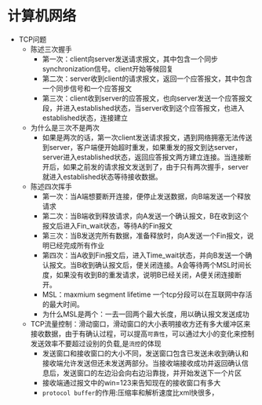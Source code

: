 计算机网络
===
* TCP问题  
    * 陈述三次握手  
      * 第一次：client向server发送请求报文，其中包含一个同步synchronization信号。client开始等候回复  
      * 第二次：server收到client的请求报文，返回一个应答报文，其中包含一个同步信号和一个应答报文  
      * 第三次：client收到server的应答报文，也向server发送一个应答报文段，并进入established状态，当server收到这个应答报文，也进入established状态，连接建立  
    * 为什么是三次不是两次  
      * 如果是两次的话，第一次client发送请求报文，遇到网络拥塞无法传送到server，客户端便开始超时重发，如果重发的报文到达server，server进入established状态，返回应答报文两方建立连接。当连接断开后，如果之前发的请求报文发送到了，由于只有两次握手，server就进入established状态等待接收数据。  
    * 陈述四次挥手  
      * 第一次：当A端想要断开连接，便停止发送数据，向B端发送一个释放请求  
      * 第二次：当B端收到释放请求，向A发送一个确认报文，B在收到这个报文后进入Fin_wait状态，等待A的Fin报文  
      * 第三次：当B发送完所有数据，准备释放时，向A发送一个Fin报文，说明已经完成所有作业  
      * 第四次：当A收到Fin报文后，进入Time_wait状态，并向B发送一个确认报文。当B收到确认报文后，便关闭连接。A会等待两个MSL时间长度，如果没有收到B的重发请求，说明B已经关闭，A便关闭连接断开。  
      * MSL：maxmium segment lifetime 一个tcp分段可以在互联网中存活的最大时间。  
      * 为什么MSL是两个：一去一回两个最大长度，用以确认报文发送成功  
    * TCP流量控制：滑动窗口，滑动窗口的大小表明接收方还有多大缓冲区来接收数据，由于有确认过程，可以提高`可靠性`，可以通过大小的变化来控制发送效率不要超过设别的负载,是`流控`的体现
      * 发送窗口和接收窗口的大小不同，发送窗口包含已发送未收到确认和接收端允许发送但还未发送两部分。当接收端接收成功并返回确认信息后，发送窗口的左边沿会向右边沿靠拢，并开始发送下一个片区  
      * 接收端通过报文中的win=123来告知现在的接收窗口有多大  
      * `protocol buffer`的作用:压缩率和解析速度比xml快很多，
